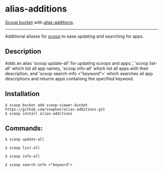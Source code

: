 alias-additions
=

[Scoop bucket](https://github.com/lukesampson/scoop/wiki/Buckets) with [alias-additions](https://github.com/snaphat/alias-additions).

---

Additional aliases for [scoop](http://scoop.sh) to ease updating and searching for apps.

Description
-
Adds an alias 'scoop update-all' for updating scoops and apps.', 'scoop list-all' which list all app names, 'scoop info-all' which list all apps with their description, and 'scoop search-info <"keyword">' which searches all app descriptions and returns apps containing the specified keyword.

Installation
-
```
$ scoop bucket add scoop-viewer-bucket https://github.com/snaphat/alias-additions.git
$ scoop install alias-additions
```

Commands:
-
```
$ scoop update-all
```
```
$ scoop list-all
```
```
$ scoop info-all
```
```
$ scoop search-info <"keyword">
```
